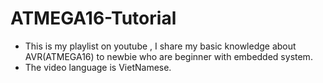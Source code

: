 # ATMEGA16-Tutorial
- This is my playlist on youtube , I share my basic knowledge about AVR(ATMEGA16) to newbie who are beginner with embedded system.
- The video language is VietNamese.
